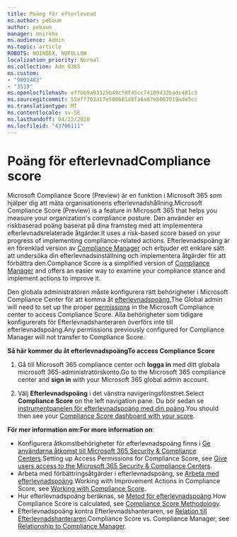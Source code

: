 ```yaml
---
title: Poäng för efterlevnad
ms.author: pebaum
author: pebaum
manager: mnirkhe
ms.audience: Admin
ms.topic: article
ROBOTS: NOINDEX, NOFOLLOW
localization_priority: Normal
ms.collection: Adm_O365
ms.custom:
- "9001483"
- "3519"
ms.openlocfilehash: e77bb9a93325b49cf0f45cc74109432badc481c5
ms.sourcegitcommit: 55eff703a17e500681d8fa6a87eb067019ade3cc
ms.translationtype: MT
ms.contentlocale: sv-SE
ms.lasthandoff: 04/22/2020
ms.locfileid: "43706111"
---
```

# <a name="compliance-score"></a><span data-ttu-id="ed491-102">Poäng för efterlevnad</span><span class="sxs-lookup"><span data-stu-id="ed491-102">Compliance score</span></span>

<span data-ttu-id="ed491-103">Microsoft Compliance Score (Preview) är en funktion i Microsoft 365 som hjälper dig att mäta organisationens efterlevnadshållning.</span><span class="sxs-lookup"><span data-stu-id="ed491-103">Microsoft Compliance Score (Preview) is a feature in Microsoft 365 that helps you measure your organization's compliance posture.</span></span> <span data-ttu-id="ed491-104">Den använder en riskbaserad poäng baserat på dina framsteg med att implementera efterlevnadsrelaterade åtgärder.</span><span class="sxs-lookup"><span data-stu-id="ed491-104">It uses a risk-based score based on your progress of implementing compliance-related actions.</span></span>   <span data-ttu-id="ed491-105">Efterlevnadspoäng är en förenklad version av [Compliance Manager](https://docs.microsoft.com/microsoft-365/compliance/compliance-manager-overview) och erbjuder ett enklare sätt att undersöka din efterlevnadsinställning och implementera åtgärder för att förbättra den.</span><span class="sxs-lookup"><span data-stu-id="ed491-105">Compliance Score is a simplified version of [Compliance Manager](https://docs.microsoft.com/microsoft-365/compliance/compliance-manager-overview) and offers an easier way to examine your compliance stance and implement actions to improve it.</span></span> 

<span data-ttu-id="ed491-106">Den globala administratören måste konfigurera rätt behörigheter i Microsoft Compliance Center för att komma åt [efterlevnadspoäng.](https://docs.microsoft.com/microsoft-365/security/office-365-security/permissions-in-the-security-and-compliance-center)</span><span class="sxs-lookup"><span data-stu-id="ed491-106">The Global admin will need to set up the proper [permissions](https://docs.microsoft.com/microsoft-365/security/office-365-security/permissions-in-the-security-and-compliance-center) in the Microsoft Compliance center to access Compliance Score.</span></span>  <span data-ttu-id="ed491-107">Alla behörigheter som tidigare konfigurerats för Efterlevnadshanteraren överförs inte till efterlevnadspoäng.</span><span class="sxs-lookup"><span data-stu-id="ed491-107">Any permissions previously configured for Compliance Manager will not transfer to Compliance Score.</span></span>

<span data-ttu-id="ed491-108">**Så här kommer du åt efterlevnadspoäng**</span><span class="sxs-lookup"><span data-stu-id="ed491-108">**To access Compliance Score**</span></span>

1. <span data-ttu-id="ed491-109">Gå till Microsoft 365 compliance center och **logga in** med ditt globala microsoft 365-administratörskonto.</span><span class="sxs-lookup"><span data-stu-id="ed491-109">Go to the Microsoft 365 compliance center and **sign in** with your Microsoft 365 global admin account.</span></span>

2. <span data-ttu-id="ed491-110">Välj **Efterlevnadspoäng** i det vänstra navigeringsfönstret.</span><span class="sxs-lookup"><span data-stu-id="ed491-110">Select **Compliance Score** on the left navigation pane.</span></span> <span data-ttu-id="ed491-111">Du bör sedan se [instrumentpanelen för efterlevnadspoäng med din poäng](https://docs.microsoft.com/microsoft-365/compliance/compliance-score-setup#understand-the-compliance-score-dashboard).</span><span class="sxs-lookup"><span data-stu-id="ed491-111">You should then see your [Compliance Score dashboard with your score](https://docs.microsoft.com/microsoft-365/compliance/compliance-score-setup#understand-the-compliance-score-dashboard).</span></span>
 

<span data-ttu-id="ed491-112">**För mer information om:**</span><span class="sxs-lookup"><span data-stu-id="ed491-112">**For more information on**:</span></span>

- <span data-ttu-id="ed491-113">Konfigurera åtkomstbehörigheter för efterlevnadspoäng finns i [Ge användarna åtkomst till Microsoft 365 Security & Compliance Centers](https://docs.microsoft.com/microsoft-365/security/office-365-security/grant-access-to-the-security-and-compliance-center).</span><span class="sxs-lookup"><span data-stu-id="ed491-113">Setting up Access Permissions for Compliance Score, see [Give users access to the Microsoft 365 Security & Compliance Centers](https://docs.microsoft.com/microsoft-365/security/office-365-security/grant-access-to-the-security-and-compliance-center).</span></span>
- <span data-ttu-id="ed491-114">Arbeta med förbättringsåtgärder i efterlevnadspoäng, se [Arbeta med efterlevnadspoäng](https://docs.microsoft.com/microsoft-365/compliance/working-with-compliance-score).</span><span class="sxs-lookup"><span data-stu-id="ed491-114">Working with Improvement Actions in Compliance Score, see  [Working with Compliance Score](https://docs.microsoft.com/microsoft-365/compliance/working-with-compliance-score).</span></span>
- <span data-ttu-id="ed491-115">Hur efterlevnadspoäng beräknas, se [Metod för efterlevnadspoäng](https://docs.microsoft.com/microsoft-365/compliance/compliance-score-methodology).</span><span class="sxs-lookup"><span data-stu-id="ed491-115">How Compliance Score is calculated, see [Compliance Score Methodology](https://docs.microsoft.com/microsoft-365/compliance/compliance-score-methodology).</span></span>
- <span data-ttu-id="ed491-116">Efterlevnadspoäng kontra Efterlevnadshanteraren, se [Relation till Efterlevnadshanteraren](https://docs.microsoft.com/microsoft-365/compliance/compliance-score#relationship-to-compliance-manager).</span><span class="sxs-lookup"><span data-stu-id="ed491-116">Compliance Score vs. Compliance Manager, see [Relationship to Compliance Manager](https://docs.microsoft.com/microsoft-365/compliance/compliance-score#relationship-to-compliance-manager).</span></span>

